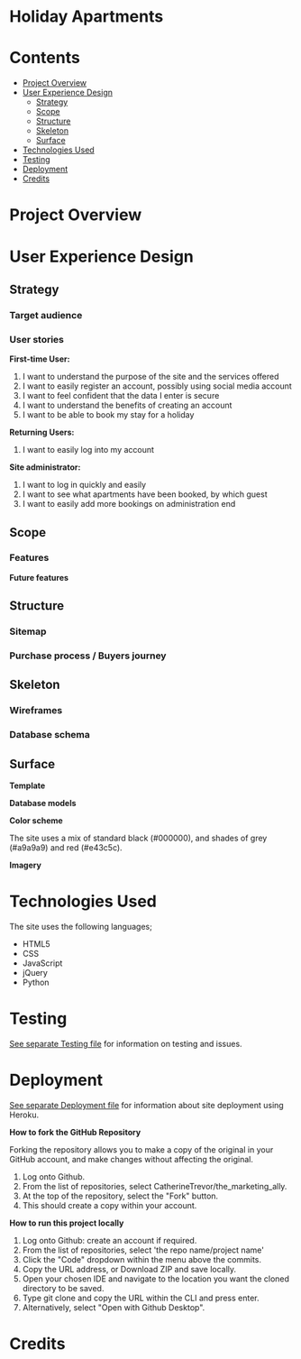 # Holiday Apartments
# Contents

* [Project Overview](#project-overview)
* [User Experience Design](#user-experience-design)
   * [Strategy](#strategy)
   * [Scope](#scope)
   * [Structure](#structure)
   * [Skeleton](#skeleton)
   * [Surface](#surface)
* [Technologies Used](#technologies-used)
* [Testing](#testing)
* [Deployment](#deployment)
* [Credits](#credits)

# Project Overview

# User Experience Design

## Strategy

### Target audience

### User stories

**First-time User:**

1. I want to understand the purpose of the site and the services offered
2. I want to easily register an account, possibly using social media account
3. I want to feel confident that the data I enter is secure
4. I want to understand the benefits of creating an account
5. I want to be able to book my stay for a holiday

**Returning Users:**

1. I want to easily log into my account

**Site administrator:**

1. I want to log in quickly and easily
2. I want to see what apartments have been booked, by which guest
3. I want to easily add more bookings on administration end


## Scope

### Features

**Future features**

## Structure

### Sitemap

### Purchase process / Buyers journey

## Skeleton

### Wireframes

### Database schema

## Surface

**Template**

**Database models**


**Color scheme**

The site uses a mix of standard black (#000000), and shades of grey (#a9a9a9) and red (#e43c5c).

**Imagery**

# Technologies Used

The site uses the following languages;

* HTML5
* CSS
* JavaScript
* jQuery
* Python

# Testing

[See separate Testing file](TESTING.md) for information on testing and issues.

# Deployment

[See separate Deployment file](DEPLOYMENT.md) for information about site deployment using Heroku.

**How to fork the GitHub Repository**

Forking the repository allows you to make a copy of the original in your GitHub account, and make changes without affecting the original.

1. Log onto Github.
2. From the list of repositories, select CatherineTrevor/the_marketing_ally.
3. At the top of the repository, select the "Fork" button.
4. This should create a copy within your account.

**How to run this project locally**

1. Log onto Github: create an account if required.
2. From the list of repositories, select 'the repo name/project name'
3. Click the "Code" dropdown within the menu above the commits.
4. Copy the URL address, or Download ZIP and save locally.
5. Open your chosen IDE and navigate to the location you want the cloned directory to be saved.
6. Type git clone and copy the URL within the CLI and press enter.
7. Alternatively, select "Open with Github Desktop".

# Credits